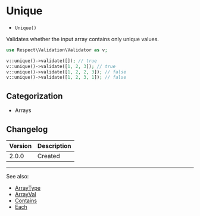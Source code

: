 # Unique

- `Unique()`

Validates whether the input array contains only unique values.

```php
use Respect\Validation\Validator as v;

v::unique()->validate([]); // true
v::unique()->validate([1, 2, 3]); // true
v::unique()->validate([1, 2, 2, 3]); // false
v::unique()->validate([1, 2, 3, 1]); // false
```

## Categorization

- Arrays

## Changelog

Version | Description
--------|-------------
  2.0.0 | Created

***
See also:

- [ArrayType](ArrayType.md)
- [ArrayVal](ArrayVal.md)
- [Contains](Contains.md)
- [Each](Each.md)
